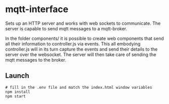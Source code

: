 # mqtt-interface
Sets up an HTTP server and works with web sockets to communicate. The server is capable to send mqtt messages to a mqtt-broker. 

In the folder components/ it is possible to create web components that send all their information to controller.js via events. This all embodying controller.js will in its turn capture the events and send their details to the server over the websocket. The server will then take care of sending the mqtt messages to the broker.

## Launch
    # fill in the .env file and match the index.html window variables
    npm install
    npm start
